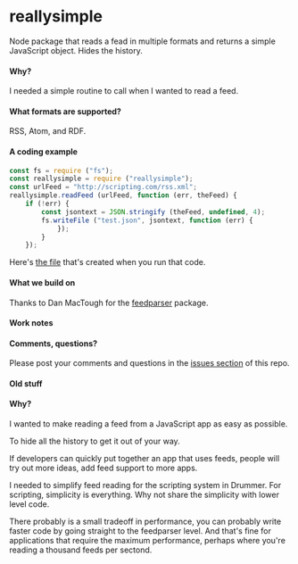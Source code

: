 # reallysimple

Node package that reads a fead in multiple formats and returns a simple JavaScript object. Hides the history.

#### Why?

I needed a simple routine to call when I wanted to read a feed. 

#### What formats are supported?

RSS, Atom, and RDF.

#### A coding example

```javascriptconst fs = require ("fs");const reallysimple = require ("reallysimple");const urlFeed = "http://scripting.com/rss.xml";reallysimple.readFeed (urlFeed, function (err, theFeed) {	if (!err) {		const jsontext = JSON.stringify (theFeed, undefined, 4);		fs.writeFile ("test.json", jsontext, function (err) {			});		}	});```

Here's <a href="https://github.com/scripting/reallysimple/blob/main/example/test.json">the file</a> that's created when you run that code. 

#### What we build on

Thanks to Dan MacTough for the <a href="https://www.npmjs.com/package/feedparser">feedparser</a> package.

#### Work notes

#### Comments, questions?

Please post your comments and questions in the <a href="https://github.com/scripting/reallysimple/issues/new">issues section</a> of this repo.





#### Old stuff

#### Why?

I wanted to make reading a feed from a JavaScript app as easy as possible. 

To hide all the history to get it out of your way. 

If developers can quickly put together an app that uses feeds, people will try out more ideas, add feed support to more apps.

I needed to simplify feed reading for the scripting system in Drummer. For scripting, simplicity is everything. Why not share the simplicity with lower level code.

There probably is a small tradeoff in performance, you can probably write faster code by going straight to the feedparser level. And that's fine for applications that require the maximum performance, perhaps where you're reading a thousand feeds per sectond. 











